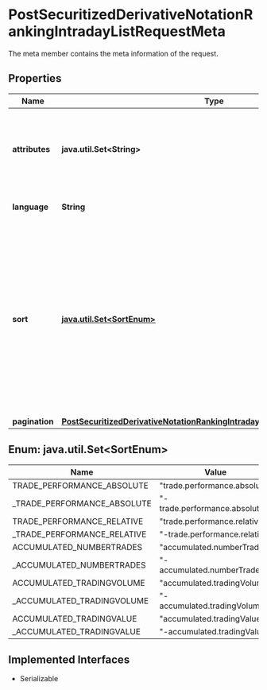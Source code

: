 

# PostSecuritizedDerivativeNotationRankingIntradayListRequestMeta

The meta member contains the meta information of the request.

## Properties

Name | Type | Description | Notes
------------ | ------------- | ------------- | -------------
**attributes** | **java.util.Set&lt;String&gt;** | Limit the attributes returned in the response to the specified set. |  [optional]
**language** | **String** | ISO 639-1 code of the language. |  [optional]
**sort** | [**java.util.Set&lt;SortEnum&gt;**](#java.util.Set&lt;SortEnum&gt;) | Sortable attributes. The sort order is ascending unless it is prefixed with a minus sign, in which case it is descending. A list of at most 5 (possibly prefixed) attribute name(s) is allowed. | Value | | --- | | trade.performance.absolute | | -trade.performance.absolute | | trade.performance.relative | | -trade.performance.relative | | accumulated.numberTrades | | -accumulated.numberTrades | | accumulated.tradingVolume | | -accumulated.tradingVolume | | accumulated.tradingValue | | -accumulated.tradingValue |   |  [optional]
**pagination** | [**PostSecuritizedDerivativeNotationRankingIntradayListRequestMetaPagination**](PostSecuritizedDerivativeNotationRankingIntradayListRequestMetaPagination.md) |  |  [optional]



## Enum: java.util.Set&lt;SortEnum&gt;

Name | Value
---- | -----
TRADE_PERFORMANCE_ABSOLUTE | &quot;trade.performance.absolute&quot;
_TRADE_PERFORMANCE_ABSOLUTE | &quot;-trade.performance.absolute&quot;
TRADE_PERFORMANCE_RELATIVE | &quot;trade.performance.relative&quot;
_TRADE_PERFORMANCE_RELATIVE | &quot;-trade.performance.relative&quot;
ACCUMULATED_NUMBERTRADES | &quot;accumulated.numberTrades&quot;
_ACCUMULATED_NUMBERTRADES | &quot;-accumulated.numberTrades&quot;
ACCUMULATED_TRADINGVOLUME | &quot;accumulated.tradingVolume&quot;
_ACCUMULATED_TRADINGVOLUME | &quot;-accumulated.tradingVolume&quot;
ACCUMULATED_TRADINGVALUE | &quot;accumulated.tradingValue&quot;
_ACCUMULATED_TRADINGVALUE | &quot;-accumulated.tradingValue&quot;


## Implemented Interfaces

* Serializable


